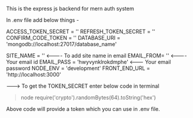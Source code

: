 This is the express js backend for mern auth system

In .env file add below things - 

ACCESS_TOKEN_SECRET = ''
REFRESH_TOKEN_SECRET = ''
CONFIRM_CODE_TOKEN = ''
DATABASE_URI = 'mongodb://localhost:27017/database_name'

SITE_NAME = ''                     <---- To add site name in email
EMAIL_FROM= ''                     <---- Your email id
EMAIL_PASS = 'hwyvynklrokdmphe'    <--- Your email password
NODE_ENV = 'development'
FRONT_END_URL = 'http://localhost:3000'

---> To get the TOKEN_SECRET enter below code in terminal
> node
>require('crypto').randomBytes(64).toString('hex')

Above code will provide a token which you can use in .env file.